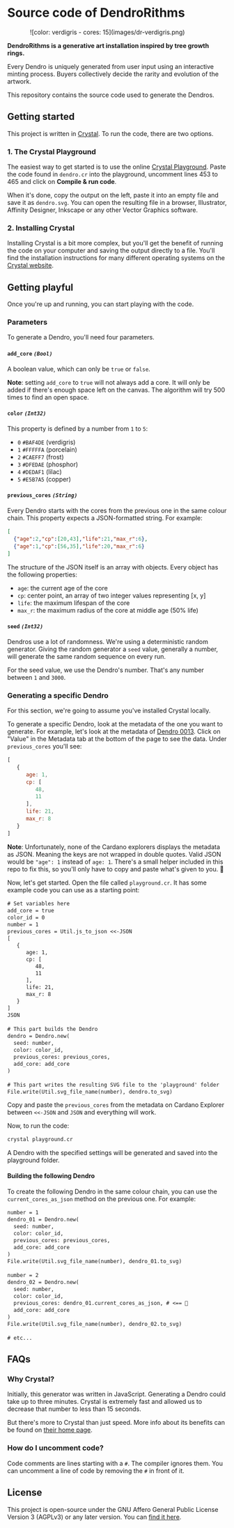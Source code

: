 # Source code of DendroRithms

<div style="max-width: 400px; margin: 0 auto;">
![color: verdigris - cores: 15](images/dr-verdigris.png)
</div>

**DendroRithms is a generative art installation inspired by tree growth rings.**

Every Dendro is uniquely generated from user input using an interactive minting
process. Buyers collectively decide the rarity and evolution of the artwork.

This repository contains the source code used to generate the Dendros.

## Getting started
This project is written in [Crystal](https://crystal-lang.org/). To run the
code, there are two options.

### 1. The Crystal Playground
The easiest way to get started is to use the online
[Crystal Playground](https://play.crystal-lang.org/#/cr). Paste the code found
in `dendro.cr` into the playground, uncomment lines 453 to 465 and click on
**Compile & run code**.

When it's done, copy the output on the left, paste it into an empty file and
save it as `dendro.svg`. You can open the resulting file in a browser,
Illustrator, Affinity Designer, Inkscape or any other Vector Graphics software.

### 2. Installing Crystal
Installing Crystal is a bit more complex, but you'll get the benefit of running 
the code on your computer and saving the output directly to a file. You'll find
the installation instructions for many different operating systems on the
[Crystal website](https://crystal-lang.org/install/).

## Getting playful
Once you're up and running, you can start playing with the code.

### Parameters
To generate a Dendro, you'll need four parameters.

#### `add_core` _`(Bool)`_
A boolean value, which can only be `true` or `false`.

**Note**: setting `add_core` to `true` will not always add a core. It will only
be added if there's enough space left on the canvas. The algorithm will try 500
times to find an open space.

#### `color` _`(Int32)`_
This property is defined by a number from `1` to `5`:
- `0` `#BAF4DE` (verdigris)
- `1` `#FFFFFA` (porcelain)
- `2` `#CAEFF7` (frost)
- `3` `#DFEDAE` (phosphor)
- `4` `#DEDAF1` (lilac)
- `5` `#E5B7A5` (copper)

#### `previous_cores` _`(String)`_
Every Dendro starts with the cores from the previous one in the same colour
chain. This property expects a JSON-formatted string. For example:

```json
[
  {"age":2,"cp":[20,43],"life":21,"max_r":6},
  {"age":1,"cp":[56,35],"life":20,"max_r":6}
]
```

The structure of the JSON itself is an array with objects. Every object has the
following properties:

- `age`: the current age of the core
- `cp`: center point, an array of two integer values representing [x, y]
- `life`: the maximum lifespan of the core
- `max_r`: the maximum radius of the core at middle age (50% life)

#### `seed` _`(Int32)`_
Dendros use a lot of randomness. We're using a deterministic random generator.
Giving the random generator a `seed` value, generally a number, will generate
the same random sequence on every run.

For the seed value, we use the Dendro's number. That's any number between `1`
and `3000`.

### Generating a specific Dendro
For this section, we're going to assume you've installed Crystal locally.

To generate a specific Dendro, look at the metadata of the one you want to
generate. For example, let's look at the metadata of [Dendro
0013](https://cardanoscan.io/transaction/2ae4c61ba19dd58fba4f32dfb446df80582f1ee0386af99c612f7ea52c67b3e5?tab=metadata).
Click on "Value" in the Metadata tab at the bottom of the page to see the data.
Under `previous_cores` you'll see:

```js
[
   {
      age: 1,
      cp: [
         48,
         11
      ],
      life: 21,
      max_r: 8
   }
]
```

**Note**: Unfortunately, none of the Cardano explorers displays the metadata as
JSON. Meaning the keys are not wrapped in double quotes. Valid JSON would be
`"age": 1` instead of `age: 1`. There's a small helper included in this repo to
fix this, so you'll only have to copy and paste what's given to you. 🎉️

Now, let's get started. Open the file called `playground.cr`. It has some
example code you can use as a starting point:

```cr
# Set variables here
add_core = true
color_id = 0
number = 1
previous_cores = Util.js_to_json <<-JSON
[
   {
      age: 1,
      cp: [
         48,
         11
      ],
      life: 21,
      max_r: 8
   }
]
JSON

# This part builds the Dendro
dendro = Dendro.new(
  seed: number,
  color: color_id,
  previous_cores: previous_cores,
  add_core: add_core
)

# This part writes the resulting SVG file to the 'playground' folder
File.write(Util.svg_file_name(number), dendro.to_svg)
```

Copy and paste the `previous_cores` from the metadata on Cardano Explorer
between `<<-JSON` and `JSON` and everything will work.

Now, to run the code:

```sh
crystal playground.cr
```

A Dendro with the specified settings will be generated and saved into the
playground folder.

#### Building the following Dendro
To create the following Dendro in the same colour chain, you can use the 
`current_cores_as_json` method on the previous one. For example:


```cr
number = 1
dendro_01 = Dendro.new(
  seed: number,
  color: color_id,
  previous_cores: previous_cores,
  add_core: add_core
)
File.write(Util.svg_file_name(number), dendro_01.to_svg)

number = 2
dendro_02 = Dendro.new(
  seed: number,
  color: color_id,
  previous_cores: dendro_01.current_cores_as_json, # <== 👀️
  add_core: add_core
)
File.write(Util.svg_file_name(number), dendro_02.to_svg)

# etc...
```

## FAQs

### Why Crystal?
Initially, this generator was written in JavaScript. Generating a Dendro
could take up to three minutes. Crystal is extremely fast and allowed us to
decrease that number to less than 15 seconds.

But there's more to Crystal than just speed. More info about its benefits can be
found on [their home page](https://crystal-lang.org/).

### How do I uncomment code?
Code comments are lines starting with a `#`. The compiler ignores them. You can
uncomment a line of code by removing the `#` in front of it.

## License
This project is open-source under the GNU Affero General Public License Version
3 (AGPLv3) or any later version. You can [find it here](LICENSE.md).
